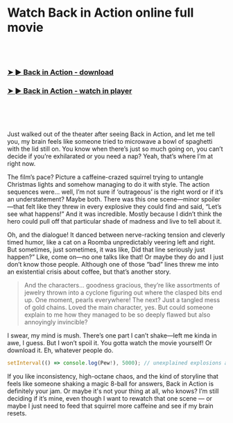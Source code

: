 <h1>Watch Back in Action online full movie</h1>


<br><br>

<h3><a href="https://Sixteens-nighthirecock1977.github.io/ugnmxfbudm/">➤ ► Back in Action - download</a></h3> 
<h3><a href="https://Sixteens-nighthirecock1977.github.io/ugnmxfbudm/">➤ ► Back in Action - watch in player</a></h3>


<br><br><br>


Just walked out of the theater after seeing Back in Action, and let me tell you, my brain feels like someone tried to microwave a bowl of spaghetti with the lid still on. You know when there’s just so much going on, you can’t decide if you’re exhilarated or you need a nap? Yeah, that’s where I’m at right now. 

The film’s pace? Picture a caffeine-crazed squirrel trying to untangle Christmas lights and somehow managing to do it with style. The action sequences were... well, I’m not sure if ‘outrageous’ is the right word or if it’s an understatement? Maybe both. There was this one scene—minor spoiler—that felt like they threw in every explosive they could find and said, “Let’s see what happens!” And it was incredible. Mostly because I didn’t think the hero could pull off that particular shade of madness and live to tell about it. 

Oh, and the dialogue! It danced between nerve-racking tension and cleverly timed humor, like a cat on a Roomba unpredictably veering left and right. But sometimes, just sometimes, it was like, Did that line seriously just happen?” Like, come on—no one talks like that! Or maybe they do and I just don’t know those people. Although one of those “bad” lines threw me into an existential crisis about coffee, but that’s another story.

> And the characters... goodness gracious, they’re like assortments of jewelry thrown into a cyclone figuring out where the clasped bits end up. One moment, pearls everywhere! The next? Just a tangled mess of gold chains. Loved the main character, yes. But could someone explain to me how they managed to be so deeply flawed but also annoyingly invincible?

I swear, my mind is mush. There’s one part I can’t shake—left me kinda in awe, I guess. But I won’t spoil it. You gotta watch the movie yourself! Or download it. Eh, whatever people do. 

```javascript
setInterval(() => console.log(Pew!), 5000); // unexplained explosions anyone?
```

If you like inconsistency, high-octane chaos, and the kind of storyline that feels like someone shaking a magic 8-ball for answers, Back in Action is definitely your jam. Or maybe it's not your thing at all, who knows? I’m still deciding if it’s mine, even though I want to rewatch that one scene — or maybe I just need to feed that squirrel more caffeine and see if my brain resets.
